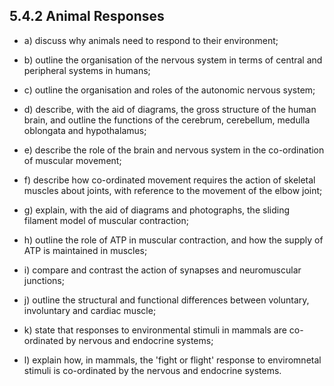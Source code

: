 5.4.2 Animal Responses
---

* a) discuss why animals need to respond to their environment;

* b) outline the organisation of the nervous system in terms of central and peripheral systems in humans;

* c) outline the organisation and roles of the autonomic nervous system;

* d) describe, with the aid of diagrams, the gross structure of the human brain, and outline the functions of the cerebrum, cerebellum, medulla oblongata and hypothalamus;

* e) describe the role of the brain and nervous system in the co-ordination of muscular movement;

* f) describe how co-ordinated movement requires the action of skeletal muscles about joints, with reference to the movement of the elbow joint;

* g) explain, with the aid of diagrams and photographs, the sliding filament model of muscular contraction;

* h) outline the role of ATP in muscular contraction, and how the supply of ATP is maintained in muscles;

* i) compare and contrast the action of synapses and neuromuscular junctions;

* j) outline the structural and functional differences between voluntary, involuntary and cardiac muscle;

* k) state that responses to environmental stimuli in mammals are co-ordinated by nervous and endocrine systems;

* l) explain how, in mammals, the 'fight or flight' response to enviromnetal stimuli is co-ordinated by the nervous and endocrine systems.